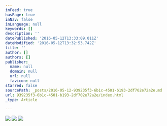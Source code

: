 ```yaml
---
inFeed: true
hasPage: true
inNav: false
inLanguage: null
keywords: []
description: ''
datePublished: '2016-05-12T13:33:09.011Z'
dateModified: '2016-05-12T13:32:53.742Z'
title: ''
author: []
authors: []
publisher:
  name: null
  domain: null
  url: null
  favicon: null
starred: false
sourcePath: _posts/2016-05-12-939235f3-6b1c-4501-b193-2df702e72a2e.md
url: 939235f3-6b1c-4501-b193-2df702e72a2e/index.html
_type: Article

---
```

![](https://the-grid-user-content.s3-us-west-2.amazonaws.com/ae7a5aa2-c54c-4ff1-ac96-0f9890215e22.jpg)
![](https://the-grid-user-content.s3-us-west-2.amazonaws.com/0e0866fe-e7d2-4fdf-95a1-24f9806a2a3b.jpg)
![](https://the-grid-user-content.s3-us-west-2.amazonaws.com/b7ec4cc1-282e-497f-afd1-febc501038b3.jpg)